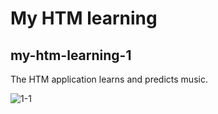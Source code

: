 # My HTM learning

## my-htm-learning-1

The HTM application learns and predicts music.

![1-1](images/1-1.png)
